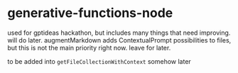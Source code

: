 # generative-functions-node

used for gptideas hackathon, but includes many things that need improving. will do later. augmentMarkdown adds ContextualPrompt possibilities to files, but this is not the main priority right now. leave for later.

to be added into `getFileCollectionWithContext` somehow later
